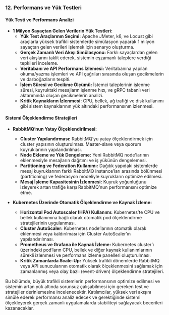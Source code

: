 ### **12. Performans ve Yük Testleri**

#### **Yük Testi ve Performans Analizi**
   - **1 Milyon Sayaçtan Gelen Verilerin Yük Testleri:**
     - **Yük Test Araçlarının Seçimi:** Apache JMeter, k6, ve Locust gibi araçlarla yüksek trafikli sistemlerde simülasyon yaparak 1 milyon sayaçtan gelen verileri işlemek için senaryo oluşturma.
     - **Gerçek Zamanlı Veri Akışı Simülasyonu:** Farklı sayaçlardan gelen veri akışlarını taklit ederek, sistemin eşzamanlı taleplere verdiği tepkileri inceleme.
     - **Veritabanı ve API Performans İzlemesi:** Veritabanına yapılan okuma/yazma işlemleri ve API çağrıları sırasında oluşan gecikmelerin ve darboğazların tespiti.
     - **İşlem Süresi ve Gecikme Ölçümü:** İstemci taleplerinin işlenme süresi, kuyruktaki mesajların işlenme hızı, ve gRPC tabanlı veri aktarımında oluşan gecikmelerin analizi.
     - **Kritik Kaynakların İzlenmesi:** CPU, bellek, ağ trafiği ve disk kullanımı gibi sistem kaynaklarının yük altındaki performansının izlenmesi.

#### **Sistemi Ölçeklendirme Stratejileri**
   - **RabbitMQ’nun Yatay Ölçeklendirilmesi:**
     - **Cluster Yapılandırması:** RabbitMQ’yu yatay ölçeklendirmek için cluster yapısının oluşturulması. Master-slave veya quorum kuyruklarının yapılandırılması.
     - **Node Ekleme ve Yük Dengeleme:** Yeni RabbitMQ node'larının eklenmesiyle mesajların dağıtımı ve iş yükünün dengelemesi.
     - **Partitioning ve Federation Kullanımı:** Dağıtık yapıdaki sistemlerde mesaj kuyruklarının farklı RabbitMQ instance’ları arasında bölünmesi (partitioning) ve federasyon modeliyle kuyrukların optimize edilmesi.
     - **Mesaj İşleme Kapasitesinin İzlenmesi:** Kuyruk yoğunluğunu izleyerek artan trafiğe karşı RabbitMQ’nun performansını optimize etme.

   - **Kubernetes Üzerinde Otomatik Ölçeklendirme ve Kaynak İzleme:**
     - **Horizontal Pod Autoscaler (HPA) Kullanımı:** Kubernetes’te CPU ve bellek kullanımına bağlı olarak otomatik pod ölçeklendirme stratejilerinin uygulanması.
     - **Cluster AutoScaler:** Kubernetes node’larının otomatik olarak eklenmesi veya kaldırılması için Cluster AutoScaler’ın yapılandırılması.
     - **Prometheus ve Grafana ile Kaynak İzleme:** Kubernetes cluster’ı üzerindeki pod’ların CPU, bellek ve diğer kaynak kullanımlarının sürekli izlenmesi ve performans izleme panelleri oluşturulması.
     - **Kritik Zamanlarda Scale-Up:** Yüksek trafikli dönemlerde RabbitMQ veya API sunucularının otomatik olarak ölçeklenmesini sağlamak için zamanlanmış veya olay bazlı (event-driven) ölçeklendirme stratejileri. 

Bu bölümde, büyük trafikli sistemlerin performansının optimize edilmesi ve sistemin artan yük altında sorunsuz çalışabilmesi için gereken test ve stratejiler derinlemesine incelenecektir. Katılımcılar, yüksek veri akışını simüle ederek performansı analiz edecek ve gerektiğinde sistemi ölçekleyerek gerçek zamanlı uygulamalarda stabiliteyi sağlayacak becerileri kazanacaklar.